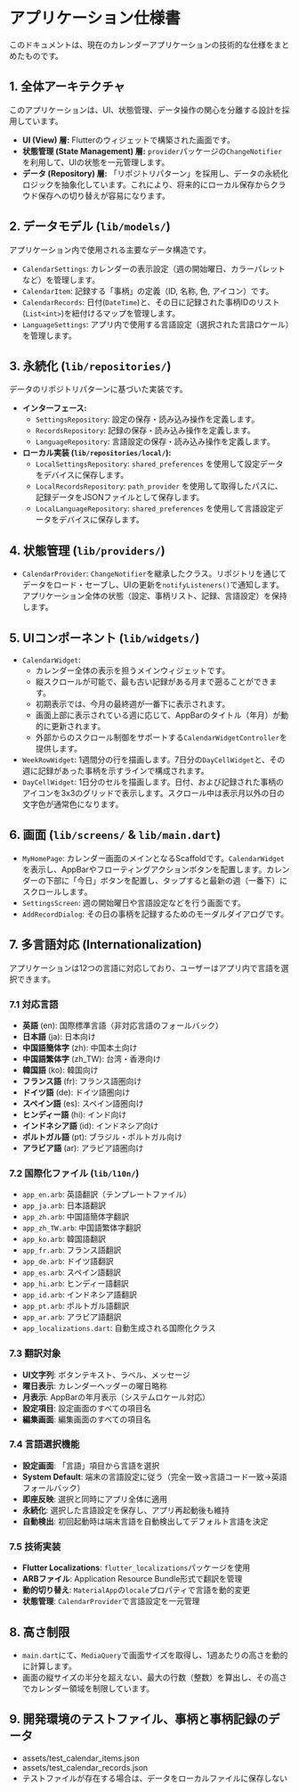 # アプリケーション仕様書

このドキュメントは、現在のカレンダーアプリケーションの技術的な仕様をまとめたものです。

## 1. 全体アーキテクチャ

このアプリケーションは、UI、状態管理、データ操作の関心を分離する設計を採用しています。

-   **UI (View) 層:** Flutterのウィジェットで構築された画面です。
-   **状態管理 (State Management) 層:** `provider`パッケージの`ChangeNotifier`を利用して、UIの状態を一元管理します。
-   **データ (Repository) 層:** 「リポジトリパターン」を採用し、データの永続化ロジックを抽象化しています。これにより、将来的にローカル保存からクラウド保存への切り替えが容易になります。

## 2. データモデル (`lib/models/`)

アプリケーション内で使用される主要なデータ構造です。

-   `CalendarSettings`: カレンダーの表示設定（週の開始曜日、カラーパレットなど）を管理します。
-   `CalendarItem`: 記録する「事柄」の定義（ID, 名称, 色, アイコン）です。
-   `CalendarRecords`: 日付(`DateTime`)と、その日に記録された事柄IDのリスト(`List<int>`)を紐付けるマップを管理します。
-   `LanguageSettings`: アプリ内で使用する言語設定（選択された言語ロケール）を管理します。

## 3. 永続化 (`lib/repositories/`)

データのリポジトリパターンに基づいた実装です。

-   **インターフェース:**
    -   `SettingsRepository`: 設定の保存・読み込み操作を定義します。
    -   `RecordsRepository`: 記録の保存・読み込み操作を定義します。
    -   `LanguageRepository`: 言語設定の保存・読み込み操作を定義します。
-   **ローカル実装 (`lib/repositories/local/`):**
    -   `LocalSettingsRepository`: `shared_preferences` を使用して設定データをデバイスに保存します。
    -   `LocalRecordsRepository`: `path_provider` を使用して取得したパスに、記録データをJSONファイルとして保存します。
    -   `LocalLanguageRepository`: `shared_preferences` を使用して言語設定データをデバイスに保存します。

## 4. 状態管理 (`lib/providers/`)

-   `CalendarProvider`: `ChangeNotifier`を継承したクラス。リポジトリを通じてデータをロード・セーブし、UIの更新を`notifyListeners()`で通知します。アプリケーション全体の状態（設定、事柄リスト、記録、言語設定）を保持します。

## 5. UIコンポーネント (`lib/widgets/`)

-   `CalendarWidget`:
    -   カレンダー全体の表示を担うメインウィジェットです。
    -   縦スクロールが可能で、最も古い記録がある月まで遡ることができます。
    -   初期表示では、今月の最終週が一番下に表示されます。
    -   画面上部に表示されている週に応じて、AppBarのタイトル（年月）が動的に更新されます。
    -   外部からのスクロール制御をサポートする`CalendarWidgetController`を提供します。
-   `WeekRowWidget`: 1週間分の行を描画します。7日分の`DayCellWidget`と、その週に記録があった事柄を示すラインで構成されます。
-   `DayCellWidget`: 1日分のセルを描画します。日付、および記録された事柄のアイコンを3x3のグリッドで表示します。スクロール中は表示月以外の日の文字色が通常色になります。

## 6. 画面 (`lib/screens/` & `lib/main.dart`)

-   `MyHomePage`: カレンダー画面のメインとなるScaffoldです。`CalendarWidget`を表示し、AppBarやフローティングアクションボタンを配置します。カレンダーの下部に「今日」ボタンを配置し、タップすると最新の週（一番下）にスクロールします。
-   `SettingsScreen`: 週の開始曜日や言語設定などを行う画面です。
-   `AddRecordDialog`: その日の事柄を記録するためのモーダルダイアログです。

## 7. 多言語対応 (Internationalization)

アプリケーションは12つの言語に対応しており、ユーザーはアプリ内で言語を選択できます。

### 7.1 対応言語
-   **英語** (en): 国際標準言語（非対応言語のフォールバック）
-   **日本語** (ja): 日本向け
-   **中国語簡体字** (zh): 中国本土向け
-   **中国語繁体字** (zh_TW): 台湾・香港向け
-   **韓国語** (ko): 韓国向け
-   **フランス語** (fr): フランス語圏向け
-   **ドイツ語** (de): ドイツ語圏向け
-   **スペイン語** (es): スペイン語圏向け
-   **ヒンディー語** (hi): インド向け
-   **インドネシア語** (id): インドネシア向け
-   **ポルトガル語** (pt): ブラジル・ポルトガル向け
-   **アラビア語** (ar): アラビア語圏向け

### 7.2 国際化ファイル (`lib/l10n/`)
-   `app_en.arb`: 英語翻訳（テンプレートファイル）
-   `app_ja.arb`: 日本語翻訳
-   `app_zh.arb`: 中国語簡体字翻訳
-   `app_zh_TW.arb`: 中国語繁体字翻訳
-   `app_ko.arb`: 韓国語翻訳
-   `app_fr.arb`: フランス語翻訳
-   `app_de.arb`: ドイツ語翻訳
-   `app_es.arb`: スペイン語翻訳
-   `app_hi.arb`: ヒンディー語翻訳
-   `app_id.arb`: インドネシア語翻訳
-   `app_pt.arb`: ポルトガル語翻訳
-   `app_ar.arb`: アラビア語翻訳
-   `app_localizations.dart`: 自動生成される国際化クラス

### 7.3 翻訳対象
-   **UI文字列**: ボタンテキスト、ラベル、メッセージ
-   **曜日表示**: カレンダーヘッダーの曜日略称
-   **月表示**: AppBarの年月表示（システムロケール対応）
-   **設定項目**: 設定画面のすべての項目名
-   **編集画面**: 編集画面のすべての項目名

### 7.4 言語選択機能
-   **設定画面**: 「言語」項目から言語を選択
-   **System Default**: 端末の言語設定に従う（完全一致→言語コード一致→英語フォールバック）
-   **即座反映**: 選択と同時にアプリ全体に適用
-   **永続化**: 選択した言語設定を保存し、アプリ再起動後も維持
-   **自動検出**: 初回起動時は端末言語を自動検出してデフォルト言語を決定

### 7.5 技術実装
-   **Flutter Localizations**: `flutter_localizations`パッケージを使用
-   **ARBファイル**: Application Resource Bundle形式で翻訳を管理
-   **動的切り替え**: `MaterialApp`の`locale`プロパティで言語を動的変更
-   **状態管理**: `CalendarProvider`で言語設定を一元管理

## 8. 高さ制限

-   `main.dart`にて、`MediaQuery`で画面サイズを取得し、1週あたりの高さを動的に計算します。
-   画面の縦サイズの半分を超えない、最大の行数（整数）を算出し、その高さでカレンダー領域を制限しています。

## 9. 開発環境のテストファイル、事柄と事柄記録のデータ
-   assets/test_calendar_items.json
-   assets/test_calendar_records.json
-   テストファイルが存在する場合は、データをローカルファイルに保存しない
